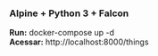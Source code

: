 ### Alpine + Python 3 + Falcon

**Run:** docker-compose up -d  
**Acessar:** http://localhost:8000/things
